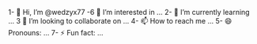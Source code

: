 1- 👋 Hi, I’m @wedzyx77
-6 👀 I’m interested in ...
2- 🌱 I’m currently learning ...
3 💞️ I’m looking to collaborate on ...
4- 📫 How to reach me ...
5- 😄 Pronouns: ...
7- ⚡ Fun fact: ...

<!---
wedzyx77/wedzyx77 is a ✨ special ✨ repository because its `README.md` (this file) appears on your GitHub profile.
You can click the Preview link to take a look at your changes.
--->
